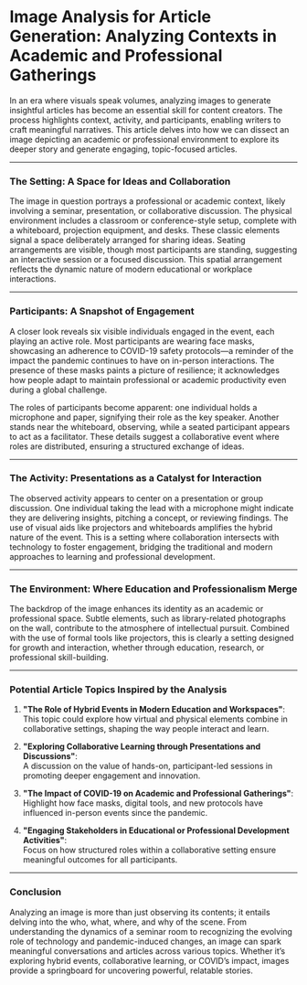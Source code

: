 # Image Analysis for Article Generation: Analyzing Contexts in Academic and Professional Gatherings  

In an era where visuals speak volumes, analyzing images to generate insightful articles has become an essential skill for content creators. The process highlights context, activity, and participants, enabling writers to craft meaningful narratives. This article delves into how we can dissect an image depicting an academic or professional environment to explore its deeper story and generate engaging, topic-focused articles.  

---

### The Setting: A Space for Ideas and Collaboration  

The image in question portrays a professional or academic context, likely involving a seminar, presentation, or collaborative discussion. The physical environment includes a classroom or conference-style setup, complete with a whiteboard, projection equipment, and desks. These classic elements signal a space deliberately arranged for sharing ideas. Seating arrangements are visible, though most participants are standing, suggesting an interactive session or a focused discussion. This spatial arrangement reflects the dynamic nature of modern educational or workplace interactions.  

---

### Participants: A Snapshot of Engagement  

A closer look reveals six visible individuals engaged in the event, each playing an active role. Most participants are wearing face masks, showcasing an adherence to COVID-19 safety protocols—a reminder of the impact the pandemic continues to have on in-person interactions. The presence of these masks paints a picture of resilience; it acknowledges how people adapt to maintain professional or academic productivity even during a global challenge.  

The roles of participants become apparent: one individual holds a microphone and paper, signifying their role as the key speaker. Another stands near the whiteboard, observing, while a seated participant appears to act as a facilitator. These details suggest a collaborative event where roles are distributed, ensuring a structured exchange of ideas.  

---

### The Activity: Presentations as a Catalyst for Interaction  

The observed activity appears to center on a presentation or group discussion. One individual taking the lead with a microphone might indicate they are delivering insights, pitching a concept, or reviewing findings. The use of visual aids like projectors and whiteboards amplifies the hybrid nature of the event. This is a setting where collaboration intersects with technology to foster engagement, bridging the traditional and modern approaches to learning and professional development.  

---

### The Environment: Where Education and Professionalism Merge  

The backdrop of the image enhances its identity as an academic or professional space. Subtle elements, such as library-related photographs on the wall, contribute to the atmosphere of intellectual pursuit. Combined with the use of formal tools like projectors, this is clearly a setting designed for growth and interaction, whether through education, research, or professional skill-building.  

---

### Potential Article Topics Inspired by the Analysis  

1. **"The Role of Hybrid Events in Modern Education and Workspaces"**:  
   This topic could explore how virtual and physical elements combine in collaborative settings, shaping the way people interact and learn.  

2. **"Exploring Collaborative Learning through Presentations and Discussions"**:  
   A discussion on the value of hands-on, participant-led sessions in promoting deeper engagement and innovation.  

3. **"The Impact of COVID-19 on Academic and Professional Gatherings"**:  
   Highlight how face masks, digital tools, and new protocols have influenced in-person events since the pandemic.  

4. **"Engaging Stakeholders in Educational or Professional Development Activities"**:  
   Focus on how structured roles within a collaborative setting ensure meaningful outcomes for all participants.  

---

### Conclusion  

Analyzing an image is more than just observing its contents; it entails delving into the who, what, where, and why of the scene. From understanding the dynamics of a seminar room to recognizing the evolving role of technology and pandemic-induced changes, an image can spark meaningful conversations and articles across various topics. Whether it’s exploring hybrid events, collaborative learning, or COVID’s impact, images provide a springboard for uncovering powerful, relatable stories.